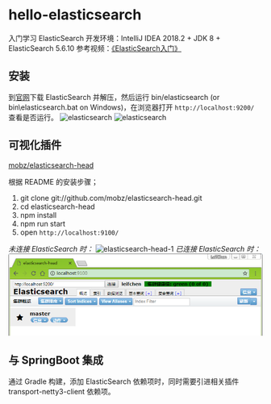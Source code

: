 # hello-elasticsearch

入门学习 ElasticSearch
开发环境：IntelliJ IDEA 2018.2 + JDK 8 + ElasticSearch 5.6.10
参考视频：[《ElasticSearch入门》](https://www.imooc.com/learn/889)

## 安装

到[官网](https://www.elastic.co/cn/products/elasticsearch)下载 ElasticSearch 并解压，然后运行 bin/elasticsearch (or bin\elasticsearch.bat on Windows)，在浏览器打开 `http://localhost:9200/` 查看是否运行。
![elasticsearch]({{site.baseurl}}/elasticsearch.png)
![elasticsearch]({{site.baseurl}}/images/elasticsearch.png)

## 可视化插件

[mobz/elasticsearch-head](https://github.com/mobz/elasticsearch-head)

根据 README 的安装步骤；

1. git clone git://github.com/mobz/elasticsearch-head.git
2. cd elasticsearch-head
3. npm install
4. npm run start
5. open `http://localhost:9100/`

*未连接 ElasticSearch 时：*
![elasticsearch-head-1]({{site.baseurl}}/images/elasticsearch-head-1.png)
*已连接 ElasticSearch 时：*
![elasticsearch-head-2](/images/elasticsearch-head-2.png)

## 与 SpringBoot 集成

通过 Gradle 构建，添加 ElasticSearch 依赖项时，同时需要引进相关插件 transport-netty3-client 依赖项。